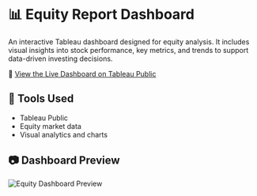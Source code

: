 # 📊 Equity Report Dashboard

An interactive Tableau dashboard designed for equity analysis. It includes visual insights into stock performance, key metrics, and trends to support data-driven investing decisions.

🔗 [View the Live Dashboard on Tableau Public](https://public.tableau.com/app/profile/pranav.chavan/viz/EquityReport_17543264456740/EquityReport?publish=yes)

## 🧰 Tools Used
- Tableau Public
- Equity market data
- Visual analytics and charts

## 📷 Dashboard Preview

![Equity Dashboard Preview](images/dashboard-preview.png)
